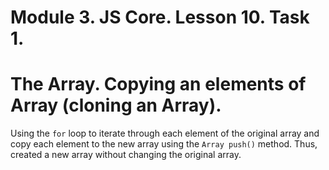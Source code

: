 # Module 3. JS Core. Lesson 10. Task 1.

# The Array. Copying an elements of Array (cloning an Array).

Using the `for` loop to iterate through each element of the original array and copy each element to the new array using the `Array push()` method. Thus, created a new array without changing the original array.
